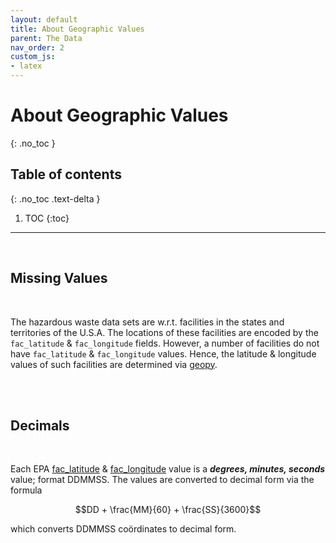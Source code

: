 ```yaml
---
layout: default
title: About Geographic Values
parent: The Data
nav_order: 2
custom_js:
- latex
---
```


# About Geographic Values
{: .no_toc }

## Table of contents
{: .no_toc .text-delta }

1. TOC
{:toc}

---

<br>

## Missing Values

<br>

The hazardous waste data sets are w.r.t. facilities in the states and territories of the U.S.A.  The locations of these facilities are encoded by the `fac_latitude` & `fac_longitude` fields.  However, a number of facilities do not have `fac_latitude` & `fac_longitude` values.  Hence, the latitude & longitude values of such facilities are determined via [geopy](https://geopy.readthedocs.io/en/stable/#module-geopy.geocoders).  

<br>
<br>

## Decimals

<br>

Each EPA [fac_latitude](https://enviro.epa.gov/enviro/EF_METADATA_HTML.tri_page?p_column_name=FAC_LATITUDE) & [fac_longitude](https://enviro.epa.gov/enviro/EF_METADATA_HTML.tri_page?p_column_name=FAC_LONGITUDE) value is a ***degrees, minutes, seconds*** value; format DDMMSS.  The values are converted to decimal form via the formula

$$DD + \frac{MM}{60} + \frac{SS}{3600}$$

which converts DDMMSS co&ouml;rdinates to decimal form.

<br>
<br>

<br>
<br>

<br>
<br>

<br>
<br>
